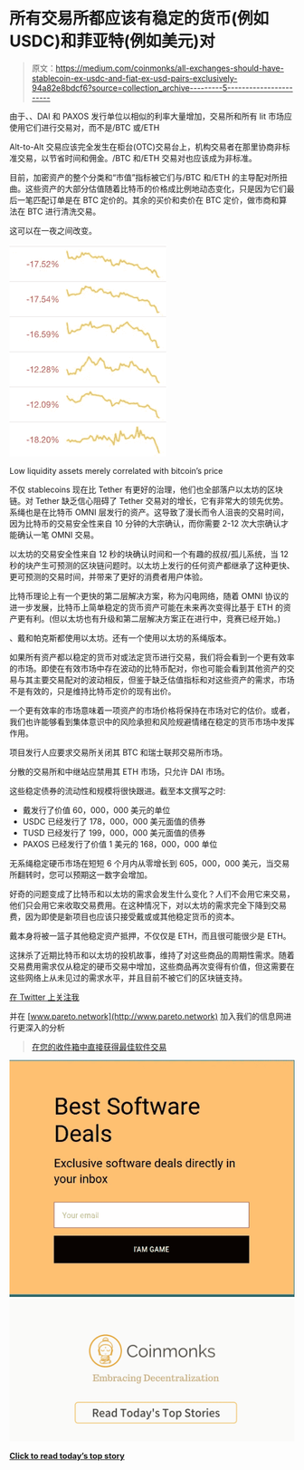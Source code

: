 # 所有交易所都应该有稳定的货币(例如 USDC)和菲亚特(例如美元)对

> 原文：<https://medium.com/coinmonks/all-exchanges-should-have-stablecoin-ex-usdc-and-fiat-ex-usd-pairs-exclusively-94a82e8bdcf6?source=collection_archive---------5----------------------->

由于、、DAI 和 PAXOS 发行单位以相似的利率大量增加，交易所和所有 lit 市场应使用它们进行交易对，而不是/BTC 或/ETH

Alt-to-Alt 交易应该完全发生在柜台(OTC)交易台上，机构交易者在那里协商非标准交易，以节省时间和佣金。/BTC 和/ETH 交易对也应该成为非标准。

目前，加密资产的整个分类和“市值”指标被它们与/BTC 和/ETH 的主导配对所扭曲。这些资产的大部分估值随着比特币的价格成比例地动态变化，只是因为它们最后一笔匹配订单是在 BTC 定价的。其余的买价和卖价在 BTC 定价，做市商和算法在 BTC 进行清洗交易。

这可以在一夜之间改变。

![](img/162c2037b2011fa386132d9180a4245b.png)

Low liquidity assets merely correlated with bitcoin’s price

不仅 stablecoins 现在比 Tether 有更好的治理，他们也全部落户以太坊的区块链。对 Tether 缺乏信心阻碍了 Tether 交易对的增长，它有非常大的领先优势。系绳也是在比特币 OMNI 层发行的资产。这导致了漫长而令人沮丧的交易时间，因为比特币的交易安全性来自 10 分钟的大宗确认，而你需要 2-12 次大宗确认才能确认一笔 OMNI 交易。

以太坊的交易安全性来自 12 秒的块确认时间和一个有趣的叔叔/孤儿系统，当 12 秒的块产生可预测的区块链问题时。以太坊上发行的任何资产都继承了这种更快、更可预测的交易时间，并带来了更好的消费者用户体验。

比特币理论上有一个更快的第二层解决方案，称为闪电网络，随着 OMNI 协议的进一步发展，比特币上简单稳定的货币资产可能在未来再次变得比基于 ETH 的资产更有利。(但以太坊也有升级和第二层解决方案正在进行中，竞赛已经开始。)

、戴和帕克斯都使用以太坊。还有一个使用以太坊的系绳版本。

如果所有资产都以稳定的货币对或法定货币进行交易，我们将会看到一个更有效率的市场。即使在有效市场中存在波动的比特币配对，你也可能会看到其他资产的交易与其主要交易配对的波动相反，但鉴于缺乏估值指标和对这些资产的需求，市场不是有效的，只是维持比特币定价的现有出价。

一个更有效率的市场意味着一项资产的市场价格将保持在市场对它的估价。或者，我们也许能够看到集体意识中的风险承担和风险规避情绪在稳定的货币市场中发挥作用。

项目发行人应要求交易所关闭其 BTC 和瑞士联邦交易所市场。

分散的交易所和中继站应禁用其 ETH 市场，只允许 DAI 市场。

这些稳定债券的流动性和规模将很快跟进。截至本文撰写之时:

*   戴发行了价值 60，000，000 美元的单位
*   USDC 已经发行了 178，000，000 美元面值的债券
*   TUSD 已经发行了 199，000，000 美元面值的债券
*   PAXOS 已经发行了价值 1 美元的 168，000，000 单位

无系绳稳定硬币市场在短短 6 个月内从零增长到 605，000，000 美元，当交易所翻转时，您可以预期这一数字会增加。

好奇的问题变成了比特币和以太坊的需求会发生什么变化？人们不会用它来交易，他们只会用它来收取交易费用。在这种情况下，对以太坊的需求完全下降到交易费，因为即使是新项目也应该只接受戴或或其他稳定货币的资本。

戴本身将被一篮子其他稳定资产抵押，不仅仅是 ETH，而且很可能很少是 ETH。

这抹杀了近期比特币和以太坊的投机故事，维持了对这些商品的周期性需求。随着交易费用需求仅从稳定的硬币交易中增加，这些商品再次变得有价值，但这需要在这些网络上从未见过的需求水平，并且目前不被它们的区块链支持。

[在 Twitter 上关注我](https://twitter.com/1blockologist)

并在 [www.pareto.network](http://www.pareto.network) 加入我们的信息网进行更深入的分析

> [在您的收件箱中直接获得最佳软件交易](https://coincodecap.com/?utm_source=coinmonks)

[![](img/7c0b3dfdcbfea594cc0ae7d4f9bf6fcb.png)](https://coincodecap.com/?utm_source=coinmonks)[![](img/449450761cd76f44f9ae574333f9e9af.png)](http://bit.ly/2G71Sp7)

[**Click to read today’s top story**](http://bit.ly/2G71Sp7)